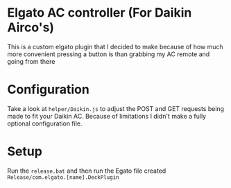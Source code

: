 # Elgato AC controller (For Daikin Airco's)
This is a custom elgato plugin that I decided to make because of how much more convenient pressing a button is than grabbing my AC remote and going from there

# Configuration
Take a look at ``helper/Daikin.js`` to adjust the POST and GET requests being made to fit your Daikin AC.
Because of limitations I didn't make a fully optional configuration file.

# Setup
Run the ``release.bat`` and then run the Egato file created ``Release/com.elgato.[name].DeckPlugin`` 